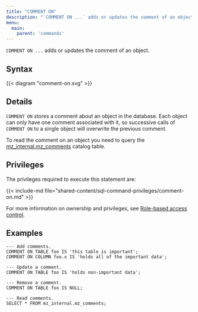 ```yaml
---
title: "COMMENT ON"
description: "`COMMENT ON ...` adds or updates the comment of an object."
menu:
  main:
    parent: 'commands'
---
```


`COMMENT ON ...` adds or updates the comment of an object.

## Syntax

{{< diagram "comment-on.svg" >}}

## Details

`COMMENT ON` stores a comment about an object in the database. Each object can only have one
comment associated with it, so successive calls of `COMMENT ON` to a single object will overwrite
the previous comment.

To read the comment on an object you need to query the [mz_internal.mz_comments](/sql/system-catalog/mz_internal/#mz_comments)
catalog table.

## Privileges

The privileges required to execute this statement are:

{{< include-md file="shared-content/sql-command-privileges/comment-on.md" >}}

For more information on ownership and privileges, see [Role-based access
control](/manage/access-control/rbac).

## Examples

```mzsql
--- Add comments.
COMMENT ON TABLE foo IS 'this table is important';
COMMENT ON COLUMN foo.x IS 'holds all of the important data';

--- Update a comment.
COMMENT ON TABLE foo IS 'holds non-important data';

--- Remove a comment.
COMMENT ON TABLE foo IS NULL;

--- Read comments.
SELECT * FROM mz_internal.mz_comments;
```
